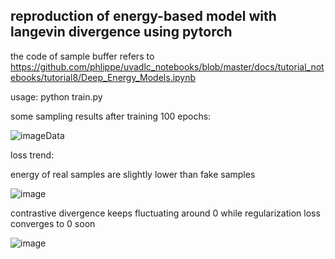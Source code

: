 ## reproduction of energy-based model with langevin divergence using pytorch

the code of sample buffer refers to https://github.com/phlippe/uvadlc_notebooks/blob/master/docs/tutorial_notebooks/tutorial8/Deep_Energy_Models.ipynb

usage: python train.py

some sampling results after training 100 epochs:

![imageData](https://github.com/user-attachments/assets/a4805a5c-9024-4d74-b8b2-06f1144ef57e)

loss trend: 

energy of real samples are slightly lower than fake samples

![image](https://github.com/user-attachments/assets/affbd5db-0ba1-410c-a953-b405536c9266)

contrastive divergence keeps fluctuating around 0 while regularization loss converges to 0 soon

![image](https://github.com/user-attachments/assets/2e18e2fa-c46f-46aa-8f91-37fe113adf7d)

